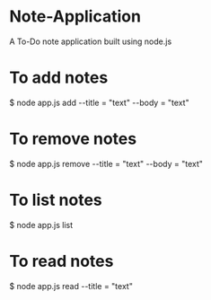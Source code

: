 # Note-Application
A To-Do note application built using node.js

# To add notes
$ node app.js add --title = "text"  --body = "text"

# To remove notes
$ node app.js remove --title = "text"  --body = "text"

# To list notes
$ node app.js list

# To read notes
$ node app.js read --title = "text" 
